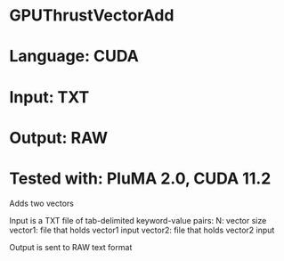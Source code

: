 # GPUThrustVectorAdd
# Language: CUDA
# Input: TXT
# Output: RAW
# Tested with: PluMA 2.0, CUDA 11.2

Adds two vectors

Input is a TXT file of tab-delimited keyword-value pairs:
N: vector size
vector1: file that holds vector1 input
vector2: file that holds vector2 input

Output is sent to RAW text format
